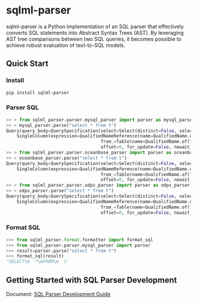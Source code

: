 # sqlml-parser

sqlml-parser is a Python implementation of an SQL parser that effectively converts SQL statements into Abstract Syntax Trees (AST). By leveraging AST tree comparisons between two SQL queries, it becomes possible to achieve robust evaluation of text-to-SQL models.

## Quick Start

### Install
```sh
pip install sqlml-parser
```
### Parser SQL

```python
>> > from sqlml_parser.parser.mysql_parser import parser as mysql_parser
>> > mysql_parser.parse("select * from t")
Query(query_body=QuerySpecification(select=Select(distinct=False, select_items=[
    SingleColumn(expression=QualifiedNameReference(name=QualifiedName.of("*")))]),
                                    from_=Table(name=QualifiedName.of("t"), for_update=False), order_by=[], limit=0,
                                    offset=0, for_update=False, nowait_or_wait=False), order_by=[], limit=0, offset=0)
>> > from sqlml_parser.parser.oceanbase_parser import parser as oceanbase_parser
>> > oceanbase_parser.parse("select * from t")
Query(query_body=QuerySpecification(select=Select(distinct=False, select_items=[
    SingleColumn(expression=QualifiedNameReference(name=QualifiedName.of("*")))]),
                                    from_=Table(name=QualifiedName.of("t"), for_update=False), order_by=[], limit=0,
                                    offset=0, for_update=False, nowait_or_wait=False), order_by=[], limit=0, offset=0)
>> > from sqlml_parser.parser.odps_parser import parser as odps_parser
>> > odps_parser.parse("select * from t")
Query(query_body=QuerySpecification(select=Select(distinct=False, select_items=[
    SingleColumn(expression=QualifiedNameReference(name=QualifiedName.of("*")))]),
                                    from_=Table(name=QualifiedName.of("t"), for_update=False), order_by=[], limit=0,
                                    offset=0, for_update=False, nowait_or_wait=False), order_by=[], limit=0, offset=0)
```

### Format SQL
```python
>>> from sqlml_parser.format.formatter import format_sql
>>> from sqlml_parser.parser.mysql_parser import parser
>>> result=parser.parse("select * from t")
>>> format_sql(result)
'SELECT\n  *\nFROM\n  t'

```
## Getting Started with SQL Parser Development

Document: [SQL Parser Development Guide](https://github.com/khulnasoft-lab/sqlml-parser/blob/main/docs/docs-en/SQL%20Parser%20Development%20Guide.md)
